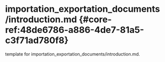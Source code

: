 # importation_exportation_documents/introduction.md  {#core-ref:48de6786-a886-4de7-81a5-c3f71ad780f8}
 
<span class="fixme template"> template for importation_exportation_documents/introduction.md.</span>
